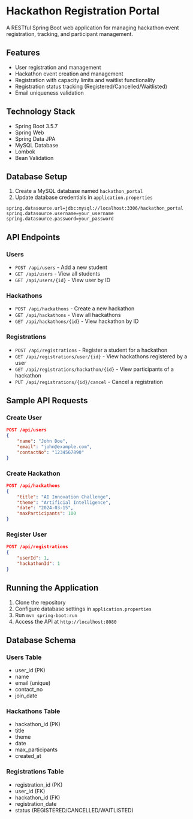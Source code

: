 # Hackathon Registration Portal

A RESTful Spring Boot web application for managing hackathon event registration, tracking, and participant management.

## Features

- User registration and management
- Hackathon event creation and management
- Registration with capacity limits and waitlist functionality
- Registration status tracking (Registered/Cancelled/Waitlisted)
- Email uniqueness validation

## Technology Stack

- Spring Boot 3.5.7
- Spring Web
- Spring Data JPA
- MySQL Database
- Lombok
- Bean Validation

## Database Setup

1. Create a MySQL database named `hackathon_portal`
2. Update database credentials in `application.properties`

```properties
spring.datasource.url=jdbc:mysql://localhost:3306/hackathon_portal
spring.datasource.username=your_username
spring.datasource.password=your_password
```

## API Endpoints

### Users
- `POST /api/users` - Add a new student
- `GET /api/users` - View all students
- `GET /api/users/{id}` - View user by ID

### Hackathons
- `POST /api/hackathons` - Create a new hackathon
- `GET /api/hackathons` - View all hackathons
- `GET /api/hackathons/{id}` - View hackathon by ID

### Registrations
- `POST /api/registrations` - Register a student for a hackathon
- `GET /api/registrations/user/{id}` - View hackathons registered by a user
- `GET /api/registrations/hackathon/{id}` - View participants of a hackathon
- `PUT /api/registrations/{id}/cancel` - Cancel a registration

## Sample API Requests

### Create User
```json
POST /api/users
{
    "name": "John Doe",
    "email": "john@example.com",
    "contactNo": "1234567890"
}
```

### Create Hackathon
```json
POST /api/hackathons
{
    "title": "AI Innovation Challenge",
    "theme": "Artificial Intelligence",
    "date": "2024-03-15",
    "maxParticipants": 100
}
```

### Register User
```json
POST /api/registrations
{
    "userId": 1,
    "hackathonId": 1
}
```

## Running the Application

1. Clone the repository
2. Configure database settings in `application.properties`
3. Run `mvn spring-boot:run`
4. Access the API at `http://localhost:8080`

## Database Schema

### Users Table
- user_id (PK)
- name
- email (unique)
- contact_no
- join_date

### Hackathons Table
- hackathon_id (PK)
- title
- theme
- date
- max_participants
- created_at

### Registrations Table
- registration_id (PK)
- user_id (FK)
- hackathon_id (FK)
- registration_date
- status (REGISTERED/CANCELLED/WAITLISTED)